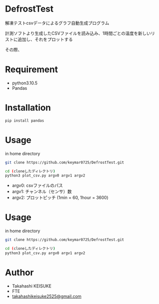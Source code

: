 # DefrostTest
解凍テストcsvデータによるグラフ自動生成プログラム


計測ソフトより生成したCSVファイルを読み込み、1時間ごとの温度を新しいリストに追加し、それをプロットする

その際、

# Requirement

* python3.10.5
* Pandas

# Installation

```bash
pip install pandas
```

# Usage

in home directory

```bash
git clone https://github.com/keymar0725/DefrostTest.git
```

```bash
cd (cloneしたディレクトリ)
python3 plot_csv.py argv0 argv1 argv2
```

* argv0: csvファイルのパス
* argv1: チャンネル（センサ）数
* argv2: プロットピッチ (1min = 60, 1hour = 3600)


# Usage

in home directory

```bash
git clone https://github.com/keymar0725/DefrostTest.git
```

```bash
cd (cloneしたディレクトリ)
python3 plot_csv.py argv0 argv1 argv2
```

# Author

* Takahashi KEISUKE
* FTE
* takahashikeisuke2525@gmail.com
